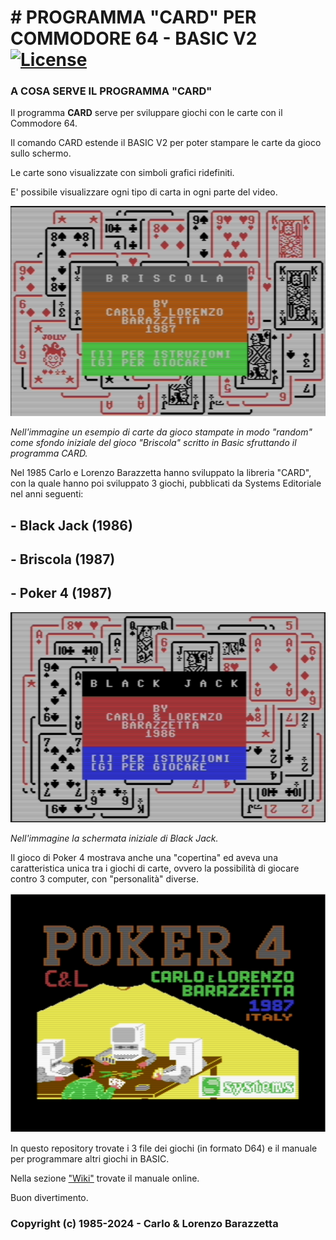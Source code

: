 # # PROGRAMMA "CARD" PER COMMODORE 64 - BASIC V2 [![License](https://img.shields.io/badge/License-Apache%202.0-yellowgreen.svg)](https://opensource.org/licenses/Apache-2.0)

### A COSA SERVE IL PROGRAMMA "CARD"
Il programma **CARD** serve per sviluppare giochi con le carte con il Commodore 64.

Il comando CARD estende il BASIC V2 per poter stampare le carte da gioco sullo schermo.

Le carte sono visualizzate con simboli grafici ridefiniti.

E' possibile visualizzare ogni tipo di carta in ogni parte del video.

![./Briscola](./Briscola.png)

_Nell'immagine un esempio di carte da gioco stampate in modo "random" come sfondo iniziale del gioco "Briscola" scritto in Basic sfruttando il programma CARD._

Nel 1985 Carlo e Lorenzo Barazzetta hanno sviluppato la libreria "CARD", con la quale hanno poi sviluppato 3 giochi, pubblicati da Systems Editoriale nel anni seguenti:

## - Black Jack (1986)

## - Briscola (1987)

## - Poker 4 (1987)

![./Black_Jack](./Black_Jack.png)

_Nell'immagine la schermata iniziale di Black Jack._

Il gioco di Poker 4 mostrava anche una "copertina" ed aveva una caratteristica unica tra i giochi di carte, ovvero la possibilità di giocare contro 3 computer, con "personalità" diverse.

![./Poker4_image](./Poker4_image.png)

In questo repository trovate i 3 file dei giochi (in formato D64) e il manuale per programmare altri giochi in BASIC.

Nella sezione ["Wiki"](https://github.com/carloBarazzetta/CARD_Games_C64/wiki) trovate il manuale online.

Buon divertimento.

### Copyright (c) 1985-2024 - Carlo & Lorenzo Barazzetta

